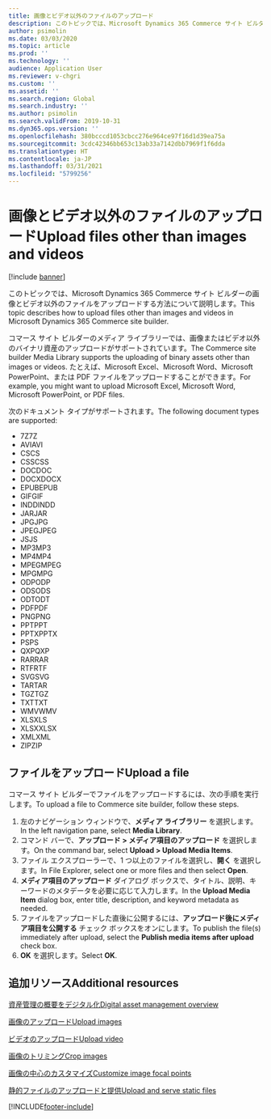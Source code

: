 ```yaml
---
title: 画像とビデオ以外のファイルのアップロード
description: このトピックでは、Microsoft Dynamics 365 Commerce サイト ビルダーの画像とビデオ以外のバイナリ ファイルをアップロードする方法について説明します。
author: psimolin
ms.date: 03/03/2020
ms.topic: article
ms.prod: ''
ms.technology: ''
audience: Application User
ms.reviewer: v-chgri
ms.custom: ''
ms.assetid: ''
ms.search.region: Global
ms.search.industry: ''
ms.author: psimolin
ms.search.validFrom: 2019-10-31
ms.dyn365.ops.version: ''
ms.openlocfilehash: 380bcccd1053cbcc276e964ce97f16d1d39ea75a
ms.sourcegitcommit: 3cdc42346bb653c13ab33a7142dbb7969f1f6dda
ms.translationtype: HT
ms.contentlocale: ja-JP
ms.lasthandoff: 03/31/2021
ms.locfileid: "5799256"
---
```

# <a name="upload-files-other-than-images-and-videos"></a><span data-ttu-id="1c457-103">画像とビデオ以外のファイルのアップロード</span><span class="sxs-lookup"><span data-stu-id="1c457-103">Upload files other than images and videos</span></span>

[!include [banner](includes/banner.md)]

<span data-ttu-id="1c457-104">このトピックでは、Microsoft Dynamics 365 Commerce サイト ビルダーの画像とビデオ以外のファイルをアップロードする方法について説明します。</span><span class="sxs-lookup"><span data-stu-id="1c457-104">This topic describes how to upload files other than images and videos in Microsoft Dynamics 365 Commerce site builder.</span></span>

<span data-ttu-id="1c457-105">コマース サイト ビルダーのメディア ライブラリーでは、画像またはビデオ以外のバイナリ資産のアップロードがサポートされています。</span><span class="sxs-lookup"><span data-stu-id="1c457-105">The Commerce site builder Media Library supports the uploading of binary assets other than images or videos.</span></span> <span data-ttu-id="1c457-106">たとえば、Microsoft Excel、Microsoft Word、Microsoft PowerPoint、または PDF ファイルをアップロードすることができます。</span><span class="sxs-lookup"><span data-stu-id="1c457-106">For example, you might want to upload Microsoft Excel, Microsoft Word, Microsoft PowerPoint, or PDF files.</span></span>

<span data-ttu-id="1c457-107">次のドキュメント タイプがサポートされます。</span><span class="sxs-lookup"><span data-stu-id="1c457-107">The following document types are supported:</span></span>
- <span data-ttu-id="1c457-108">7Z</span><span class="sxs-lookup"><span data-stu-id="1c457-108">7Z</span></span>
- <span data-ttu-id="1c457-109">AVI</span><span class="sxs-lookup"><span data-stu-id="1c457-109">AVI</span></span>
- <span data-ttu-id="1c457-110">CS</span><span class="sxs-lookup"><span data-stu-id="1c457-110">CS</span></span>
- <span data-ttu-id="1c457-111">CSS</span><span class="sxs-lookup"><span data-stu-id="1c457-111">CSS</span></span>
- <span data-ttu-id="1c457-112">DOC</span><span class="sxs-lookup"><span data-stu-id="1c457-112">DOC</span></span>
- <span data-ttu-id="1c457-113">DOCX</span><span class="sxs-lookup"><span data-stu-id="1c457-113">DOCX</span></span>
- <span data-ttu-id="1c457-114">EPUB</span><span class="sxs-lookup"><span data-stu-id="1c457-114">EPUB</span></span>
- <span data-ttu-id="1c457-115">GIF</span><span class="sxs-lookup"><span data-stu-id="1c457-115">GIF</span></span>
- <span data-ttu-id="1c457-116">INDD</span><span class="sxs-lookup"><span data-stu-id="1c457-116">INDD</span></span>
- <span data-ttu-id="1c457-117">JAR</span><span class="sxs-lookup"><span data-stu-id="1c457-117">JAR</span></span>
- <span data-ttu-id="1c457-118">JPG</span><span class="sxs-lookup"><span data-stu-id="1c457-118">JPG</span></span>
- <span data-ttu-id="1c457-119">JPEG</span><span class="sxs-lookup"><span data-stu-id="1c457-119">JPEG</span></span>
- <span data-ttu-id="1c457-120">JS</span><span class="sxs-lookup"><span data-stu-id="1c457-120">JS</span></span>
- <span data-ttu-id="1c457-121">MP3</span><span class="sxs-lookup"><span data-stu-id="1c457-121">MP3</span></span>
- <span data-ttu-id="1c457-122">MP4</span><span class="sxs-lookup"><span data-stu-id="1c457-122">MP4</span></span>
- <span data-ttu-id="1c457-123">MPEG</span><span class="sxs-lookup"><span data-stu-id="1c457-123">MPEG</span></span>
- <span data-ttu-id="1c457-124">MPG</span><span class="sxs-lookup"><span data-stu-id="1c457-124">MPG</span></span>
- <span data-ttu-id="1c457-125">ODP</span><span class="sxs-lookup"><span data-stu-id="1c457-125">ODP</span></span>
- <span data-ttu-id="1c457-126">ODS</span><span class="sxs-lookup"><span data-stu-id="1c457-126">ODS</span></span>
- <span data-ttu-id="1c457-127">ODT</span><span class="sxs-lookup"><span data-stu-id="1c457-127">ODT</span></span>
- <span data-ttu-id="1c457-128">PDF</span><span class="sxs-lookup"><span data-stu-id="1c457-128">PDF</span></span>
- <span data-ttu-id="1c457-129">PNG</span><span class="sxs-lookup"><span data-stu-id="1c457-129">PNG</span></span>
- <span data-ttu-id="1c457-130">PPT</span><span class="sxs-lookup"><span data-stu-id="1c457-130">PPT</span></span>
- <span data-ttu-id="1c457-131">PPTX</span><span class="sxs-lookup"><span data-stu-id="1c457-131">PPTX</span></span>
- <span data-ttu-id="1c457-132">PS</span><span class="sxs-lookup"><span data-stu-id="1c457-132">PS</span></span>
- <span data-ttu-id="1c457-133">QXP</span><span class="sxs-lookup"><span data-stu-id="1c457-133">QXP</span></span>
- <span data-ttu-id="1c457-134">RAR</span><span class="sxs-lookup"><span data-stu-id="1c457-134">RAR</span></span>
- <span data-ttu-id="1c457-135">RTF</span><span class="sxs-lookup"><span data-stu-id="1c457-135">RTF</span></span>
- <span data-ttu-id="1c457-136">SVG</span><span class="sxs-lookup"><span data-stu-id="1c457-136">SVG</span></span>
- <span data-ttu-id="1c457-137">TAR</span><span class="sxs-lookup"><span data-stu-id="1c457-137">TAR</span></span>
- <span data-ttu-id="1c457-138">TGZ</span><span class="sxs-lookup"><span data-stu-id="1c457-138">TGZ</span></span>
- <span data-ttu-id="1c457-139">TXT</span><span class="sxs-lookup"><span data-stu-id="1c457-139">TXT</span></span>
- <span data-ttu-id="1c457-140">WMV</span><span class="sxs-lookup"><span data-stu-id="1c457-140">WMV</span></span>
- <span data-ttu-id="1c457-141">XLS</span><span class="sxs-lookup"><span data-stu-id="1c457-141">XLS</span></span>
- <span data-ttu-id="1c457-142">XLSX</span><span class="sxs-lookup"><span data-stu-id="1c457-142">XLSX</span></span>
- <span data-ttu-id="1c457-143">XML</span><span class="sxs-lookup"><span data-stu-id="1c457-143">XML</span></span>
- <span data-ttu-id="1c457-144">ZIP</span><span class="sxs-lookup"><span data-stu-id="1c457-144">ZIP</span></span>

## <a name="upload-a-file"></a><span data-ttu-id="1c457-145">ファイルをアップロード</span><span class="sxs-lookup"><span data-stu-id="1c457-145">Upload a file</span></span>

<span data-ttu-id="1c457-146">コマース サイト ビルダーでファイルをアップロードするには、次の手順を実行します。</span><span class="sxs-lookup"><span data-stu-id="1c457-146">To upload a file to Commerce site builder, follow these steps.</span></span>

1. <span data-ttu-id="1c457-147">左のナビゲーション ウィンドウで、**メディア ライブラリー** を選択します。</span><span class="sxs-lookup"><span data-stu-id="1c457-147">In the left navigation pane, select **Media Library**.</span></span>
1. <span data-ttu-id="1c457-148">コマンド バーで、**アップロード \> メディア項目のアップロード** を選択します。</span><span class="sxs-lookup"><span data-stu-id="1c457-148">On the command bar, select **Upload \> Upload Media Items**.</span></span>
1. <span data-ttu-id="1c457-149">ファイル エクスプローラーで、1 つ以上のファイルを選択し、**開く** を選択します。</span><span class="sxs-lookup"><span data-stu-id="1c457-149">In File Explorer, select one or more files and then select **Open**.</span></span>
1. <span data-ttu-id="1c457-150">**メディア項目のアップロード** ダイアログ ボックスで、タイトル、説明、キーワードのメタデータを必要に応じて入力します。</span><span class="sxs-lookup"><span data-stu-id="1c457-150">In the **Upload Media Item** dialog box, enter title, description, and keyword metadata as needed.</span></span>
1. <span data-ttu-id="1c457-151">ファイルをアップロードした直後に公開するには、**アップロード後にメディア項目を公開する** チェック ボックスをオンにします。</span><span class="sxs-lookup"><span data-stu-id="1c457-151">To publish the file(s) immediately after upload, select the **Publish media items after upload** check box.</span></span>
1. <span data-ttu-id="1c457-152">**OK** を選択します。</span><span class="sxs-lookup"><span data-stu-id="1c457-152">Select **OK**.</span></span>

## <a name="additional-resources"></a><span data-ttu-id="1c457-153">追加リソース</span><span class="sxs-lookup"><span data-stu-id="1c457-153">Additional resources</span></span>

[<span data-ttu-id="1c457-154">資産管理の概要をデジタル化</span><span class="sxs-lookup"><span data-stu-id="1c457-154">Digital asset management overview</span></span>](dam-overview.md)

[<span data-ttu-id="1c457-155">画像のアップロード</span><span class="sxs-lookup"><span data-stu-id="1c457-155">Upload images</span></span>](dam-upload-images.md)

[<span data-ttu-id="1c457-156">ビデオのアップロード</span><span class="sxs-lookup"><span data-stu-id="1c457-156">Upload video</span></span>](dam-upload-video.md)

[<span data-ttu-id="1c457-157">画像のトリミング</span><span class="sxs-lookup"><span data-stu-id="1c457-157">Crop images</span></span>](dam-crop-images.md)

[<span data-ttu-id="1c457-158">画像の中心のカスタマイズ</span><span class="sxs-lookup"><span data-stu-id="1c457-158">Customize image focal points</span></span>](dam-custom-focal-point.md)

[<span data-ttu-id="1c457-159">静的ファイルのアップロードと提供</span><span class="sxs-lookup"><span data-stu-id="1c457-159">Upload and serve static files</span></span>](upload-serve-static-files.md)


[!INCLUDE[footer-include](../includes/footer-banner.md)]
